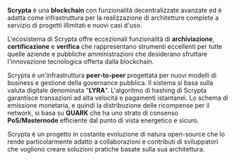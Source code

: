 **Scrypta** è una **blockchain** con funzionalità decentralizzate avanzate ed è adatta come infrastruttura per la realizzazione di architetture complete a servizio di progetti illimitati e nuovi casi d'uso.

L'ecosistema di Scrypta offre eccezionali funzionalità di **archiviazione**, **certificazione** e **verifica** che rappresentano strumenti eccellenti per tutte quelle aziende e pubbliche amministrazioni che desiderano sfruttare l'innovazione tecnologica offerta dalla blockchain.

Scrypta è un'infrastruttura **peer-to-peer** progettata per nuovi modelli di business e gestione della governance pubblica. Il sistema si basa sulla valuta digitale denominata "**LYRA**". L'algoritmo di hashing di Scrypta garantisce transazioni ad alta velocità e pagamenti istantanei. Lo schema di emissione monetaria, e quindi la distribuzione delle ricompense per il network, si basa su **QUARK** che ha uno strato di consenso **PoS/Masternode** efficiente dal punto di vista energetico e sicuro. 

Scrypta è un progetto in costante evoluzione di natura open-source che lo rende particolarmente adatto a collaborazioni e contributi di sviluppatori che vogliono creare soluzioni pratiche basate sulla sua architettura.